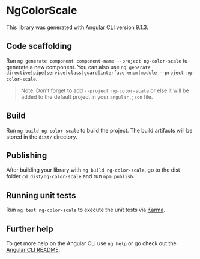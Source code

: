 # NgColorScale

This library was generated with [Angular CLI](https://github.com/angular/angular-cli) version 9.1.3.

## Code scaffolding

Run `ng generate component component-name --project ng-color-scale` to generate a new component. You can also use `ng generate directive|pipe|service|class|guard|interface|enum|module --project ng-color-scale`.
> Note: Don't forget to add `--project ng-color-scale` or else it will be added to the default project in your `angular.json` file. 

## Build

Run `ng build ng-color-scale` to build the project. The build artifacts will be stored in the `dist/` directory.

## Publishing

After building your library with `ng build ng-color-scale`, go to the dist folder `cd dist/ng-color-scale` and run `npm publish`.

## Running unit tests

Run `ng test ng-color-scale` to execute the unit tests via [Karma](https://karma-runner.github.io).

## Further help

To get more help on the Angular CLI use `ng help` or go check out the [Angular CLI README](https://github.com/angular/angular-cli/blob/master/README.md).

